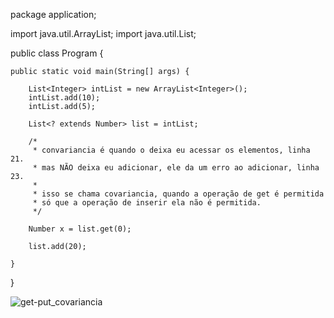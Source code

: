 package application;

import java.util.ArrayList;
import java.util.List;

public class Program {

	public static void main(String[] args) {

		List<Integer> intList = new ArrayList<Integer>();
		intList.add(10);
		intList.add(5);
		
		List<? extends Number> list = intList;
		
		/*
		 * convariancia é quando o deixa eu acessar os elementos, linha 21.
		 * mas NÃO deixa eu adicionar, ele da um erro ao adicionar, linha 23.
		 * 
		 * isso se chama covariancia, quando a operação de get é permitida
		 * só que a operação de inserir ela não é permitida.
		 */
		
		Number x = list.get(0);
		
		list.add(20);

	}
}

![get-put_covariancia](https://user-images.githubusercontent.com/61166475/154862283-ca21ead4-7b77-49ac-b81e-860d4dfc7644.png)
